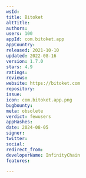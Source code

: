 ```yaml
---
wsId: 
title: Bitoket
altTitle: 
authors: 
users: 100
appId: com.bitoket.app
appCountry: 
released: 2021-10-10
updated: 2022-08-16
version: 1.7.0
stars: 4.9
ratings: 
reviews: 
website: https://bitoket.com
repository: 
issue: 
icon: com.bitoket.app.png
bugbounty: 
meta: obsolete
verdict: fewusers
appHashes: 
date: 2024-08-05
signer: 
twitter: 
social: 
redirect_from: 
developerName: InfinityChain
features: 

---
```


